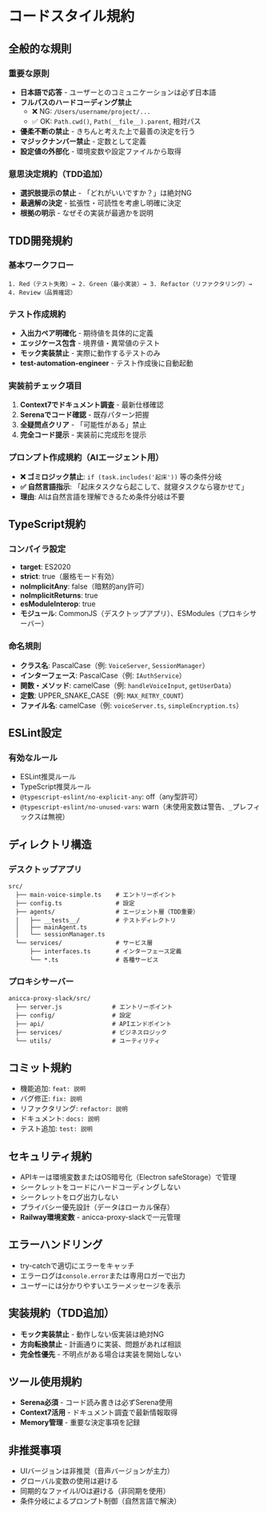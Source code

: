 # コードスタイル規約

## 全般的な規則

### 重要な原則
- **日本語で応答** - ユーザーとのコミュニケーションは必ず日本語
- **フルパスのハードコーディング禁止**
  - ❌ NG: `/Users/username/project/...`
  - ✅ OK: `Path.cwd()`, `Path(__file__).parent`, 相対パス
- **優柔不断の禁止** - きちんと考えた上で最善の決定を行う
- **マジックナンバー禁止** - 定数として定義
- **設定値の外部化** - 環境変数や設定ファイルから取得

### 意思決定規約（TDD追加）
- **選択肢提示の禁止** - 「どれがいいですか？」は絶対NG
- **最適解の決定** - 拡張性・可読性を考慮し明確に決定
- **根拠の明示** - なぜその実装が最適かを説明

## TDD開発規約

### 基本ワークフロー
```
1. Red（テスト失敗）→ 2. Green（最小実装）→ 3. Refactor（リファクタリング）→ 4. Review（品質確認）
```

### テスト作成規約
- **入出力ペア明確化** - 期待値を具体的に定義
- **エッジケース包含** - 境界値・異常値のテスト
- **モック実装禁止** - 実際に動作するテストのみ
- **test-automation-engineer** - テスト作成後に自動起動

### 実装前チェック項目
1. **Context7でドキュメント調査** - 最新仕様確認
2. **Serenaでコード確認** - 既存パターン把握
3. **全疑問点クリア** - 「可能性がある」禁止
4. **完全コード提示** - 実装前に完成形を提示

### プロンプト作成規約（AIエージェント用）
- **❌ ゴミロジック禁止**: `if (task.includes('起床'))` 等の条件分岐
- **✅ 自然言語指示**: 「起床タスクなら起こして、就寝タスクなら寝かせて」
- **理由**: AIは自然言語を理解できるため条件分岐は不要

## TypeScript規約

### コンパイラ設定
- **target**: ES2020
- **strict**: true（厳格モード有効）
- **noImplicitAny**: false（暗黙的any許可）
- **noImplicitReturns**: true
- **esModuleInterop**: true
- **モジュール**: CommonJS（デスクトップアプリ）、ESModules（プロキシサーバー）

### 命名規則
- **クラス名**: PascalCase（例: `VoiceServer`, `SessionManager`）
- **インターフェース**: PascalCase（例: `IAuthService`）
- **関数・メソッド**: camelCase（例: `handleVoiceInput`, `getUserData`）
- **定数**: UPPER_SNAKE_CASE（例: `MAX_RETRY_COUNT`）
- **ファイル名**: camelCase（例: `voiceServer.ts`, `simpleEncryption.ts`）

## ESLint設定

### 有効なルール
- ESLint推奨ルール
- TypeScript推奨ルール
- `@typescript-eslint/no-explicit-any`: off（any型許可）
- `@typescript-eslint/no-unused-vars`: warn（未使用変数は警告、`_`プレフィックスは無視）

## ディレクトリ構造

### デスクトップアプリ
```
src/
  ├── main-voice-simple.ts    # エントリーポイント
  ├── config.ts               # 設定
  ├── agents/                 # エージェント層（TDD重要）
  │   ├── __tests__/          # テストディレクトリ
  │   ├── mainAgent.ts
  │   └── sessionManager.ts
  └── services/               # サービス層
      ├── interfaces.ts       # インターフェース定義
      └── *.ts                # 各種サービス
```

### プロキシサーバー
```
anicca-proxy-slack/src/
  ├── server.js              # エントリーポイント
  ├── config/                # 設定
  ├── api/                   # APIエンドポイント
  ├── services/              # ビジネスロジック
  └── utils/                 # ユーティリティ
```

## コミット規約
- 機能追加: `feat: 説明`
- バグ修正: `fix: 説明`
- リファクタリング: `refactor: 説明`
- ドキュメント: `docs: 説明`
- テスト追加: `test: 説明`

## セキュリティ規約
- APIキーは環境変数またはOS暗号化（Electron safeStorage）で管理
- シークレットをコードにハードコーディングしない
- シークレットをログ出力しない
- プライバシー優先設計（データはローカル保存）
- **Railway環境変数** - anicca-proxy-slackで一元管理

## エラーハンドリング
- try-catchで適切にエラーをキャッチ
- エラーログは`console.error`または専用ロガーで出力
- ユーザーには分かりやすいエラーメッセージを表示

## 実装規約（TDD追加）
- **モック実装禁止** - 動作しない仮実装は絶対NG
- **方向転換禁止** - 計画通りに実装、問題があれば相談
- **完全性優先** - 不明点がある場合は実装を開始しない

## ツール使用規約
- **Serena必須** - コード読み書きは必ずSerena使用
- **Context7活用** - ドキュメント調査で最新情報取得
- **Memory管理** - 重要な決定事項を記録

## 非推奨事項
- UIバージョンは非推奨（音声バージョンが主力）
- グローバル変数の使用は避ける
- 同期的なファイルI/Oは避ける（非同期を使用）
- 条件分岐によるプロンプト制御（自然言語で解決）